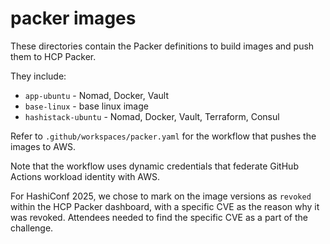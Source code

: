 # packer images

These directories contain the Packer definitions to build images and push them
to HCP Packer.

They include:

* `app-ubuntu` - Nomad, Docker, Vault
* `base-linux` - base linux image
* `hashistack-ubuntu` - Nomad, Docker, Vault, Terraform, Consul

Refer to `.github/workspaces/packer.yaml` for the workflow
that pushes the images to AWS.

Note that the workflow uses dynamic credentials that federate GitHub
Actions workload identity with AWS.


For HashiConf 2025, we chose to mark on the image versions as `revoked` within the HCP Packer dashboard, with a specific CVE as the reason why it was revoked.
Attendees needed to find the specific CVE as a part of the challenge.

